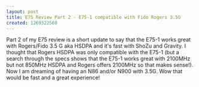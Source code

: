 ```yaml
---
layout: post
title: E75 Review Part 2 - E75-1 compatible with Fido Rogers 3.5G
created: 1269322560
---
```

<p>Part 2 of my E75 review is a short update to say that the E75-1 works great with Rogers/Fido 3.5 G aka HSDPA and it's fast with ShoZu and Gravity. I thought that Rogers HSDPA was only compatible with the E75-1 (but a search through the specs shows that the E75-1 works great with 2100MHz but not 850MHz HSDPA and Rogers offers 2100MHz so that makes sense!). Now I am dreaming of having an N86 and/or N900 with 3.5G. Wow that would be fast and a great experience!</p>
